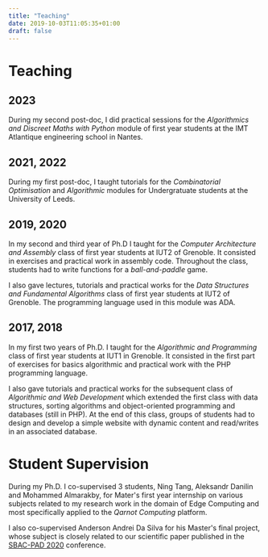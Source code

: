 ```yaml
---
title: "Teaching"
date: 2019-10-03T11:05:35+01:00
draft: false
---
```



Teaching
========

## 2023

During my second post-doc, I did practical sessions for the *Algorithmics and Discreet Maths with Python* module of first year students at the IMT Atlantique engineering school in Nantes.


## 2021, 2022

During my first post-doc, I taught tutorials for the *Combinatorial Optimisation* and *Algorithmic* modules for Undergratuate students at the University of Leeds.


## 2019, 2020

In my second and third year of Ph.D I taught for the *Computer Architecture and Assembly* class of first year students at IUT2 of Grenoble.
It consisted in exercises and practical work in assembly code.
Throughout the class, students had to write functions for a *ball-and-paddle* game.

I also gave lectures, tutorials and practical works for the *Data Structures and Fundamental Algorithms* class of first year students at IUT2 of Grenoble.
The programming language used in this module was ADA.


## 2017, 2018

In my first two years of Ph.D. I taught for the *Algorithmic and Programming* class of first year students at IUT1 in Grenoble.
It consisted in the first part of exercises for basics algorithmic and practical work with the PHP programming language.

I also gave tutorials and practical works for the subsequent class of *Algorithmic and Web Development* which extended the first class with data structures, sorting algorithms and object-oriented programming and databases (still in PHP).
At the end of this class, groups of students had to design and develop a simple website with dynamic content and read/writes in an associated database.




Student Supervision
====================

During my Ph.D. I co-supervised 3 students, Ning Tang, Aleksandr Danilin and Mohammed Almarakby, for Mater's first year internship on various subjects related to my research work in the domain of Edge Computing and most specifically applied to the *Qarnot Computing* platform.

I also co-supervised Anderson Andrei Da Silva for his Master's final project, whose subject is closely related to our scientific paper published in the [SBAC-PAD 2020](https://hal.inria.fr/hal-02915346) conference.
